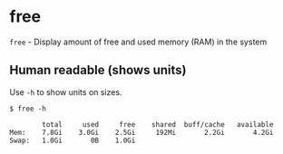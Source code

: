 # free

`free` - Display amount of free and used memory (RAM) in the system

## Human readable (shows units)
Use `-h` to show units on sizes.

```
$ free -h

        total     used     free    shared  buff/cache   available
Mem:    7.8Gi    3.0Gi    2.5Gi     192Mi       2.2Gi       4.2Gi
Swap:   1.0Gi       0B    1.0Gi
```
